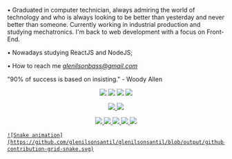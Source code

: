 • Graduated in computer technician, always admiring the world of technology and who is always looking to be better than yesterday and never better than someone. Currently working in industrial production and studying mechatronics. I'm back to web development with a focus on Front-End.

• Nowadays studying ReactJS and NodeJS;

• How to reach me *glenilsonbass@gmail.com*

"90% of success is based on insisting." - Woody Allen


<div>
<p align="center">
	<a href="https://twitter.com/GlenilsonSantil" target="blank"><img src="https://img.icons8.com/dusk/64/000000/twitter.png"/></a>
	<a href="https://www.instagram.com/glenilsonsantil/" target="blank"><img src="https://img.icons8.com/dusk/64/000000/instagram.png"/></a>
	<a href="https://www.facebook.com/glenilsons/" target="blank"><img src="https://img.icons8.com/dusk/64/000000/facebook.png"/></a>
	<a href="https://www.linkedin.com/in/glenilsonsantil/" target="blank"><img src="https://img.icons8.com/dusk/64/000000/linkedin.png"/></a>
</p>

<p align="center">
	<a href="https://github.com/glenilsonsantil">
	<img height="150em" src="https://github-readme-stats.vercel.app/api?username=glenilsonsantil&theme=dracula&show_icons=true"/>
	<img height="150em" src="https://github-readme-stats.vercel.app/api/top-langs/?username=glenilsonsantil&layout=compact&theme=dracula"/>
</p>


<p align="center">
	<img src="https://img.icons8.com/color/48/000000/html-5--v1.png"/>
	<img src="https://img.icons8.com/color/48/000000/css3.png"/>
	<img src="https://img.icons8.com/color/48/000000/javascript.png"/>
	<img src="https://img.icons8.com/office/48/000000/react.png"/>
	<img src="https://img.icons8.com/color/48/000000/nodejs.png"/>
</p>
	
	![Snake animation](https://github.com/glenilsonsantil/glenilsonsantil/blob/output/github-contribution-grid-snake.svg)
</div>
